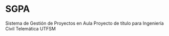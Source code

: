 # SGPA
Sistema de Gestión de Proyectos en Aula
Proyecto de título para Ingeniería Civil Telemática UTFSM
